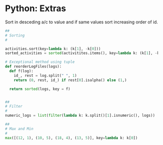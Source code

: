# Python: Extras

Sort in desceding a/c to value and if same values sort increasing order of id.

```python
##
# Sorting
#

activities.sort(key=lambda k: (k[1], -k[0]))
sorted_activities = sorted(activitites.items(), key=lambda k: (k[1], -k[0]))

# Exceptional method using tuple
def reorderLogFiles(logs):
  def f(log):
    id_, rest = log.split(" ", 1)
    return (0, rest, id_) if rest[0].isalpha() else (1,)

  return sorted(logs, key = f)


##
# Filter
#
numeric_logs = list(filter(lambda k: k.split()[1].isnumeric(), logs))

##
# Max and Min
#
max([(12, 1), (10, 5), (18, 4), (13, 5)], key=lambda k: k[0])


```

